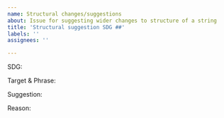 ```yaml
---
name: Structural changes/suggestions
about: Issue for suggesting wider changes to structure of a string
title: 'Structural suggestion SDG ##'
labels: ''
assignees: ''

---
```


SDG: 

Target & Phrase:

Suggestion: 

Reason:
